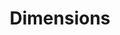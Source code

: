 ---
bigquery: https://console.cloud.google.com/bigquery?p=covid-19-dimensions-ai&page=table&d=data&t=publications
contributors: Digital Science, https://www.digital-science.com/
cost: Free for personal, non-commercial use.
description: Dimensions contains more than 100 million publications, ranging from
  articles published in scholarly journals, books and book chapters, to preprints
  and conference proceedings. All publications are contextualized with linked data
  sets, funding, publications, patents, clinical trials, and policy documents. You
  can also view associated categories, funders, institutions, and researcher profiles.
documentation: https://docs.dimensions.ai/bigquery/index.html
last_edit: Mon, 04 Apr 2022 19:04:00 GMT
location: https://www.dimensions.ai/products/free/
maintained_by: Digital Science, https://www.digital-science.com/
schema_fields: '[''date'', ''funding_aud'', ''kind'', ''application_number'', ''publisher'',
  ''research_orgs'', ''language'', ''aliases'', ''funder_org'', ''assignee_countries'',
  ''license'', ''associated_publication_id'', ''research_org_country_names'', ''date_inserted'',
  ''types'', ''type'', ''category_uoa'', ''original_abstract'', ''labels'', ''pmid'',
  ''funder_countries'', ''funding_cny'', ''wikipedia_url'', ''book_series_title'',
  ''address'', ''current_assignee_orgs'', ''family_count'', ''category_sdg'', ''metrics'',
  ''family_members_ids'', ''category_hra'', ''name'', ''clinical_trial_ids'', ''category_for'',
  ''date_normal'', ''conference'', ''abstract'', ''external_ids'', ''funder_orgs'',
  ''research_org_city_names'', ''funding_jpy'', ''original_assignee'', ''publication_ids'',
  ''date_online'', ''category_rcdc'', ''category_bra'', ''funding_gbp'', ''cited_by_ids'',
  ''funder_org_cities'', ''associated_publication_doi'', ''inventor_names'', ''repository_id'',
  ''concepts'', ''granted_year'', ''research_org_cities'', ''acronyms'', ''doi'',
  ''volume'', ''legal_status'', ''research_org_state_names'', ''funding_details'',
  ''email_address'', ''date_print'', ''start_year'', ''patent_ids'', ''arxiv_id'',
  ''associated_publication_arxiv_id'', ''linkout'', ''source_id'', ''parent_id'',
  ''repository_name'', ''supporting_grant_ids'', ''issue'', ''categories'', ''end_date'',
  ''pmcid'', ''gender'', ''open_access_categories'', ''conditions'', ''links'', ''category_hrcs_hc'',
  ''foa_number'', ''publication_year'', ''altmetrics'', ''filing_status'', ''established'',
  ''funding_eur'', ''phase'', ''ipcr'', ''research_org_state_codes'', ''funding_amount'',
  ''title'', ''family_id'', ''funder_org_countries'', ''relationships'', ''interventions'',
  ''status'', ''priority_date'', ''investigators'', ''organisation_details'', ''isbn'',
  ''funding_currency'', ''research_org_countries'', ''funding_nzd'', ''active_years'',
  ''resulting_publication_doi'', ''assignee_orgs'', ''journal'', ''category_icrp_ct'',
  ''grant_number'', ''start_date'', ''open_access_categories_v2'', ''registry'', ''book_title'',
  ''date_imported_gbq'', ''funder_org_acronyms'', ''current_assignee_countries'',
  ''repository_url'', ''associated_grant_ids'', ''publication_date'', ''id'', ''funder_org_state_codes'',
  ''mesh_headings'', ''researcher_ids'', ''jurisdiction'', ''acknowledgements'', ''date_modified'',
  ''funding_chf'', ''associated_publication_pmid'', ''filing_date'', ''priority_year'',
  ''year'', ''authors'', ''category_icrp_cso'', ''granted_date'', ''original_assignee_orgs'',
  ''citation_string'', ''expiration_year'', ''expiration_date'', ''cpc'', ''embargo_date'',
  ''pages'', ''brief_title'', ''resulting_publication_ids'', ''legal_events'', ''editors'',
  ''category_hrcs_rac'', ''proceedings_title'', ''funding_usd'', ''mesh_terms'', ''reference_ids'',
  ''subtitles'', ''funding_cad'', ''end_year'', ''description'', ''filing_year'',
  ''eisbn'', ''current_assignee'', ''journal_lists'', ''original_title'', ''citations'',
  ''created_date'', ''citations_count'', ''acronym'', ''original_assignee_countries'']'
shortname: dimensions
tags:
- scholarly literature
- patents
- funding
- clinical trials
- academic profiles
terms_of_use: 'Use of both the Dimensions COVID-19 dataset and full Dimensions dataset
  are subject to the Dimensions Terms of use: https://www.dimensions.ai/policies-terms-legal '
title: Dimensions
uuid: dcff88bd-fe6b-4fdb-8159-809bf9d7bc1c
---
